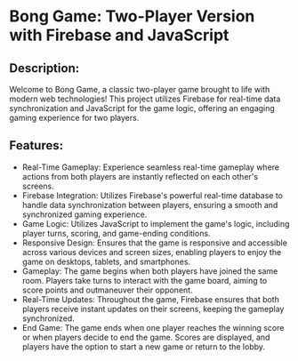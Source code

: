
# Bong Game: Two-Player Version with Firebase and JavaScript

## Description:
Welcome to Bong Game, a classic two-player game brought to life with modern web technologies! This project utilizes Firebase for real-time data synchronization and JavaScript for the game logic, offering an engaging gaming experience for two players.

## Features:

- Real-Time Gameplay: Experience seamless real-time gameplay where actions from both players are instantly reflected on each other's screens.
- Firebase Integration: Utilizes Firebase's powerful real-time database to handle data synchronization between players, ensuring a smooth and synchronized gaming experience.
- Game Logic: Utilizes JavaScript to implement the game's logic, including player turns, scoring, and game-ending conditions.
- Responsive Design: Ensures that the game is responsive and accessible across various devices and screen sizes, enabling players to enjoy the game on desktops, tablets, and smartphones.
- Gameplay: The game begins when both players have joined the same room. Players take turns to interact with the game board, aiming to score points and outmaneuver their opponent.
- Real-Time Updates: Throughout the game, Firebase ensures that both players receive instant updates on their screens, keeping the gameplay synchronized.
- End Game: The game ends when one player reaches the winning score or when players decide to end the game. Scores are displayed, and players have the option to start a new game or return to the lobby.
